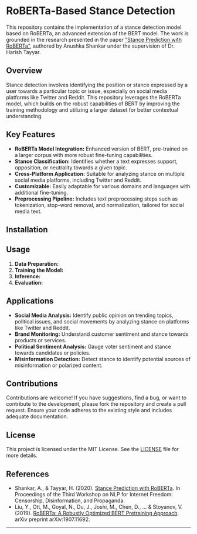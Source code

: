 # RoBERTa-Based Stance Detection

This repository contains the implementation of a stance detection model based on RoBERTa, an advanced extension of the BERT model. The work is grounded in the research presented in the paper ["Stance Prediction with RoBERTa"](https://aclanthology.org/2020.nlp4if-1.3.pdf), authored by Anushka Shankar under the supervision of Dr. Harish Tayyar.

## Overview

Stance detection involves identifying the position or stance expressed by a user towards a particular topic or issue, especially on social media platforms like Twitter and Reddit. This repository leverages the RoBERTa model, which builds on the robust capabilities of BERT by improving the training methodology and utilizing a larger dataset for better contextual understanding.

## Key Features

- **RoBERTa Model Integration:** Enhanced version of BERT, pre-trained on a larger corpus with more robust fine-tuning capabilities.
- **Stance Classification:** Identifies whether a text expresses support, opposition, or neutrality towards a given topic.
- **Cross-Platform Application:** Suitable for analyzing stance on multiple social media platforms, including Twitter and Reddit.
- **Customizable:** Easily adaptable for various domains and languages with additional fine-tuning.
- **Preprocessing Pipeline:** Includes text preprocessing steps such as tokenization, stop-word removal, and normalization, tailored for social media text.

## Installation
## Usage

1. **Data Preparation:**
2. **Training the Model:**
3. **Inference:**
4. **Evaluation:**

## Applications

- **Social Media Analysis:** Identify public opinion on trending topics, political issues, and social movements by analyzing stance on platforms like Twitter and Reddit.
- **Brand Monitoring:** Understand customer sentiment and stance towards products or services.
- **Political Sentiment Analysis:** Gauge voter sentiment and stance towards candidates or policies.
- **Misinformation Detection:** Detect stance to identify potential sources of misinformation or polarized content.

## Contributions

Contributions are welcome! If you have suggestions, find a bug, or want to contribute to the development, please fork the repository and create a pull request. Ensure your code adheres to the existing style and includes adequate documentation.

## License

This project is licensed under the MIT License. See the [LICENSE](LICENSE) file for more details.

## References

- Shankar, A., & Tayyar, H. (2020). [Stance Prediction with RoBERTa](https://aclanthology.org/2020.nlp4if-1.3.pdf). In Proceedings of the Third Workshop on NLP for Internet Freedom: Censorship, Disinformation, and Propaganda.
- Liu, Y., Ott, M., Goyal, N., Du, J., Joshi, M., Chen, D., ... & Stoyanov, V. (2019). [RoBERTa: A Robustly Optimized BERT Pretraining Approach](https://arxiv.org/abs/1907.11692). arXiv preprint arXiv:1907.11692.

---
